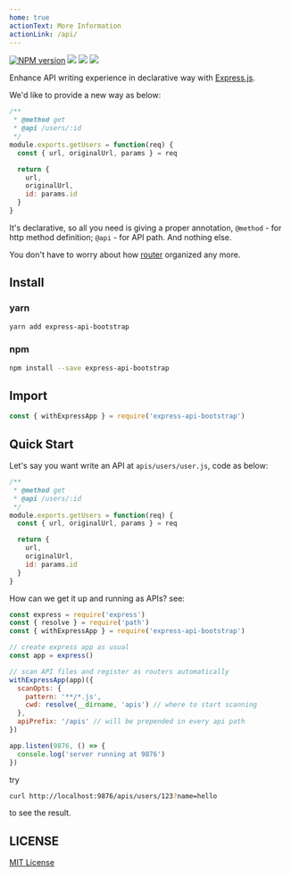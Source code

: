 ```yaml
---
home: true
actionText: More Information
actionLink: /api/
---
```


[![NPM version][npm-image]][npm-url]
![][david-url]
![][dt-url]
![][license-url]

Enhance API writing experience in declarative way with [Express.js](http://expressjs.com/).

We'd like to provide a new way as below:

```javascript
/**
 * @method get
 * @api /users/:id
 */
module.exports.getUsers = function(req) {
  const { url, originalUrl, params } = req

  return {
    url,
    originalUrl,
    id: params.id
  }
}
```

It's declarative, so all you need is giving a proper annotation, `@method` - for http method definition; `@api` - for API path. And nothing else.

You don't have to worry about how [router](http://expressjs.com/en/4x/api.html#router) organized any more.

## Install

### yarn

```bash
yarn add express-api-bootstrap
```

### npm

```bash
npm install --save express-api-bootstrap
```

## Import

```javascript
const { withExpressApp } = require('express-api-bootstrap')
```

## Quick Start

Let's say you want write an API at `apis/users/user.js`, code as below:

```javascript
/**
 * @method get
 * @api /users/:id
 */
module.exports.getUsers = function(req) {
  const { url, originalUrl, params } = req

  return {
    url,
    originalUrl,
    id: params.id
  }
}
```

How can we get it up and running as APIs? see:

```javascript
const express = require('express')
const { resolve } = require('path')
const { withExpressApp } = require('express-api-bootstrap')

// create express app as usual
const app = express()

// scan API files and register as routers automatically
withExpressApp(app)({
  scanOpts: {
    pattern: '**/*.js',
    cwd: resolve(__dirname, 'apis') // where to start scanning
  },
  apiPrefix: '/apis' // will be prepended in every api path
})

app.listen(9876, () => {
  console.log('server running at 9876')
})
```

try

```bash
curl http://localhost:9876/apis/users/123?name=hello
```

to see the result.

## LICENSE

[MIT License](https://raw.githubusercontent.com/leftstick/express-api-bootstrap/master/LICENSE)

[npm-url]: https://npmjs.org/package/express-api-bootstrap
[npm-image]: https://badge.fury.io/js/express-api-bootstrap.png
[david-url]: https://david-dm.org/leftstick/express-api-bootstrap.png
[dt-url]: https://img.shields.io/npm/dt/express-api-bootstrap.svg
[license-url]: https://img.shields.io/npm/l/express-api-bootstrap.svg
